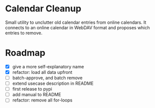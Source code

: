 # Calendar Cleanup

Small utility to unclutter old calendar entries from online calendars.
It connects to an online calendar in WebDAV format and proposes which entries to remove.

# Roadmap

- [x] give a more self-explanatory name
- [x] refactor: load all data upfront
- [ ] batch-approve, and batch remove
- [ ] extend usecase description in README
- [ ] first release to pypi
- [ ] add manual to README
- [ ] refactor: remove all for-loops
